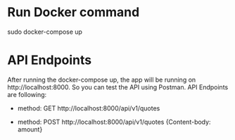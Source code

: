 # Run Docker command
sudo docker-compose up

# API Endpoints
After running the docker-compose up, the app will be running on http://localhost:8000.
So you can test the API using Postman.
API Endpoints are following:

- method: GET
http://localhost:8000/api/v1/quotes

- method: POST
http://localhost:8000/api/v1/quotes
{Content-body: amount}